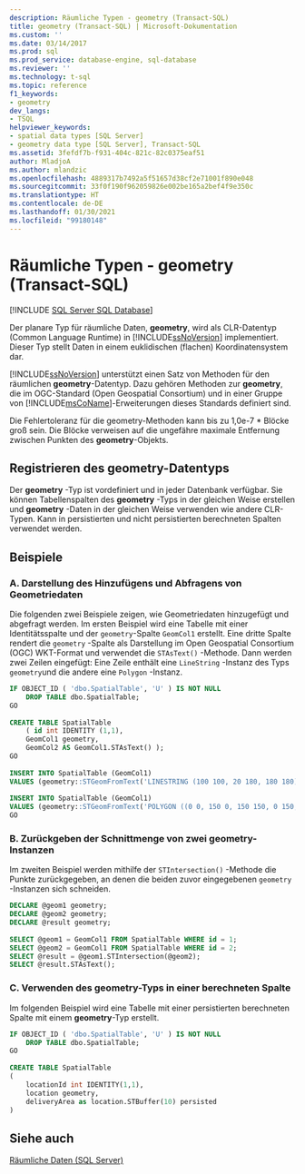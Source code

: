 ```yaml
---
description: Räumliche Typen - geometry (Transact-SQL)
title: geometry (Transact-SQL) | Microsoft-Dokumentation
ms.custom: ''
ms.date: 03/14/2017
ms.prod: sql
ms.prod_service: database-engine, sql-database
ms.reviewer: ''
ms.technology: t-sql
ms.topic: reference
f1_keywords:
- geometry
dev_langs:
- TSQL
helpviewer_keywords:
- spatial data types [SQL Server]
- geometry data type [SQL Server], Transact-SQL
ms.assetid: 3fefdf7b-f931-404c-821c-82c0375eaf51
author: MladjoA
ms.author: mlandzic
ms.openlocfilehash: 4889317b7492a5f51657d38cf2e71001f890e048
ms.sourcegitcommit: 33f0f190f962059826e002be165a2bef4f9e350c
ms.translationtype: HT
ms.contentlocale: de-DE
ms.lasthandoff: 01/30/2021
ms.locfileid: "99180148"
---
```

# <a name="spatial-types---geometry-transact-sql"></a>Räumliche Typen - geometry (Transact-SQL)
[!INCLUDE [SQL Server SQL Database](../../includes/applies-to-version/sql-asdb.md)]

  Der planare Typ für räumliche Daten, **geometry**, wird als CLR-Datentyp (Common Language Runtime) in [!INCLUDE[ssNoVersion](../../includes/ssnoversion-md.md)] implementiert. Dieser Typ stellt Daten in einem euklidischen (flachen) Koordinatensystem dar.  
  
 [!INCLUDE[ssNoVersion](../../includes/ssnoversion-md.md)] unterstützt einen Satz von Methoden für den räumlichen **geometry**-Datentyp. Dazu gehören Methoden zur **geometry**, die im OGC-Standard (Open Geospatial Consortium) und in einer Gruppe von [!INCLUDE[msCoName](../../includes/msconame-md.md)]-Erweiterungen dieses Standards definiert sind.  
 
 Die Fehlertoleranz für die geometry-Methoden kann bis zu 1,0e-7 * Blöcke groß sein. Die Blöcke verweisen auf die ungefähre maximale Entfernung zwischen Punkten des **geometry**-Objekts.
  
## <a name="registering-the-geometry-type"></a>Registrieren des geometry-Datentyps  
 Der **geometry** -Typ ist vordefiniert und in jeder Datenbank verfügbar. Sie können Tabellenspalten des **geometry** -Typs in der gleichen Weise erstellen und **geometry** -Daten in der gleichen Weise verwenden wie andere CLR-Typen. Kann in persistierten und nicht persistierten berechneten Spalten verwendet werden.  
  
## <a name="examples"></a>Beispiele  
  
### <a name="a-showing-how-to-add-and-query-geometry-data"></a>A. Darstellung des Hinzufügens und Abfragens von Geometriedaten  
 Die folgenden zwei Beispiele zeigen, wie Geometriedaten hinzugefügt und abgefragt werden. Im ersten Beispiel wird eine Tabelle mit einer Identitätsspalte und der `geometry`-Spalte `GeomCol1` erstellt. Eine dritte Spalte rendert die `geometry` -Spalte als Darstellung im Open Geospatial Consortium (OGC) WKT-Format und verwendet die `STAsText()` -Methode. Dann werden zwei Zeilen eingefügt: Eine Zeile enthält eine `LineString` -Instanz des Typs `geometry`und die andere eine `Polygon` -Instanz.  
  
```sql 
IF OBJECT_ID ( 'dbo.SpatialTable', 'U' ) IS NOT NULL   
    DROP TABLE dbo.SpatialTable;  
GO  
  
CREATE TABLE SpatialTable   
    ( id int IDENTITY (1,1),  
    GeomCol1 geometry,   
    GeomCol2 AS GeomCol1.STAsText() );  
GO  
  
INSERT INTO SpatialTable (GeomCol1)  
VALUES (geometry::STGeomFromText('LINESTRING (100 100, 20 180, 180 180)', 0));  
  
INSERT INTO SpatialTable (GeomCol1)  
VALUES (geometry::STGeomFromText('POLYGON ((0 0, 150 0, 150 150, 0 150, 0 0))', 0));  
GO  
```  
  
### <a name="b-returning-the-intersection-of-two-geometry-instances"></a>B. Zurückgeben der Schnittmenge von zwei geometry-Instanzen  
 Im zweiten Beispiel werden mithilfe der `STIntersection()` -Methode die Punkte zurückgegeben, an denen die beiden zuvor eingegebenen `geometry` -Instanzen sich schneiden.  
  
```sql  
DECLARE @geom1 geometry;  
DECLARE @geom2 geometry;  
DECLARE @result geometry;  
  
SELECT @geom1 = GeomCol1 FROM SpatialTable WHERE id = 1;  
SELECT @geom2 = GeomCol1 FROM SpatialTable WHERE id = 2;  
SELECT @result = @geom1.STIntersection(@geom2);  
SELECT @result.STAsText();  
```  
  
### <a name="c-using-geometry-in-a-computed-column"></a>C. Verwenden des geometry-Typs in einer berechneten Spalte  
 Im folgenden Beispiel wird eine Tabelle mit einer persistierten berechneten Spalte mit einem **geometry**-Typ erstellt.  
  
```sql  
IF OBJECT_ID ( 'dbo.SpatialTable', 'U' ) IS NOT NULL   
    DROP TABLE dbo.SpatialTable;  
GO  
  
CREATE TABLE SpatialTable  
(  
    locationId int IDENTITY(1,1),  
    location geometry,  
    deliveryArea as location.STBuffer(10) persisted  
)  
```  
  
## <a name="see-also"></a>Siehe auch  
  [Räumliche Daten &#40;SQL Server&#41;](../../relational-databases/spatial/spatial-data-sql-server.md)  
  
  
